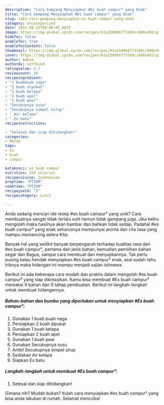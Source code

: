 ```yaml
---
description: "Cara Gampang Menyiapkan #Es buah campur² yang Enak"
title: "Cara Gampang Menyiapkan #Es buah campur² yang Enak"
slug: 1481-cara-gampang-menyiapkan-es-buah-campur-yang-enak
category: Uncategorized
date: 2022-08-23T00:00:05.607Z
image: https://img-global.cpcdn.com/recipes/61a1509667733d9c/680x482cq70/es-buah-campur-foto-resep-utama.jpg
hideToc: false
enableToc: true
enableTocContent: false
thumbnail: https://img-global.cpcdn.com/recipes/61a1509667733d9c/680x482cq70/es-buah-campur-foto-resep-utama.jpg
cover: https://img-global.cpcdn.com/recipes/61a1509667733d9c/680x482cq70/es-buah-campur-foto-resep-utama.jpg
author: Admin
authorAv: notfound
ratingvalue: 4.7
reviewcount: 16
recipeingredient:
- "1 buahbuah naga"
- "2 buah alpukat"
- "1 buah kelapa"
- "2 buah apel"
- "1 buah pear"
- "Secukupnya susu"
- "Secukupnya simpel sirup"
- " Air kelapa"
- " Es batu"
recipeinstructions:

- "Selesai dan siap dihidangkan!"
categories:
- Resep
tags:
- es
- buah
- campur

katakunci: es buah campur 
nutrition: 259 calories
recipecuisine: Indonesian
preptime: "PT36M"
cooktime: "PT35M"
recipeyield: "3"
recipecategory: Lunch

---
```





Anda sedang mencari ide resep #es buah campur² yang unik? Cara membuatnya sangat tidak terlalu sulit namun tidak gampang juga. Jika keliru mengolah maka hasilnya akan hambar dan bahkan tidak sedap. Padahal #es buah campur² yang enak seharusnya mempunyai aroma dan cita rasa yang mampu memancing selera Kita.





Banyak hal yang sedikit banyak berpengaruh terhadap kualitas rasa dari #es buah campur², pertama dari jenis bahan, kemudian pemilihan bahan segar dan Bagus, sampai cara membuat dan menyajikannya. Tak perlu pusing kalau hendak menyiapkan #es buah campur² enak,      asal sudah tahu triknya maka hidangan ini mampu menjadi sajian istimewa.





















Berikut ini ada beberapa cara mudah dan praktis dalam mengolah #es buah campur² yang siap dikreasikan. Kamu bisa membuat #Es buah campur² memakai 9 bahan dan 0 tahap pembuatan. Berikut ini langkah-langkah untuk membuat hidangannya.

<!--inarticleads1-->

##### Bahan-bahan dan bumbu yang diperlukan untuk menyiapkan #Es buah campur²:

1. Gunakan 1 buah.buah naga
1. Persiapkan 2 buah alpukat
1. Gunakan 1 buah kelapa
1. Persiapkan 2 buah apel
1. Gunakan 1 buah pear
1. Gunakan Secukupnya susu
1. Ambil Secukupnya simpel sirup
1. Sediakan  Air kelapa
1. Siapkan  Es batu




<!--inarticleads2-->

##### Langkah-langkah untuk membuat #Es buah campur²:


1. Selesai dan siap dihidangkan!



Gimana nih? Mudah bukan? Itulah cara menyiapkan #es buah campur² yang bisa anda lakukan di rumah. Selamat mencoba!
